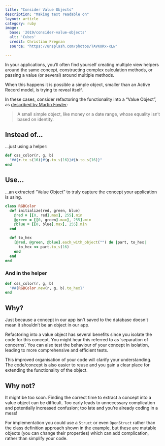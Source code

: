 ```yaml
---
title: "Consider Value Objects"
description: "Making text readable on"
layout: article
category: ruby
image:
  base: '2019/consider-value-objects'
  alt: 'Cubes'
  credit: Christian Fregnan
  source: "https://unsplash.com/photos/TAVKURx-xLw"

---
```


In your applications, you’ll often find yourself creating multiple view helpers around the same concept, constructing complex calculation methods, or passing a value (or several) around multiple methods.

When this happens it is possible a simple object, smaller than an Active Record model, is trying to reveal itself.

In these cases, consider refactoring the functionality into a “Value Object”, as [described by Martin Fowler](https://martinfowler.com/eaaCatalog/valueObject.html):

> A small simple object, like money or a date range, whose equality isn’t based on identity.


## Instead of...

...just using a helper:

```ruby
def css_color(r, g, b)
  "##{r.to_s(16)}#{g.to_s(16)}#{b.to_s(16)}"
end
```

## Use...

...an extracted “Value Object” to truly capture the concept your application is using.

```ruby
class RGBColor
  def initialize(red, green, blue)
    @red = [[0, red].max], 255].min
    @green = [[0, green].max], 255].min
    @blue = [[0, blue].max], 255].min      
  end

  def to_hex
    [@red, @green, @blue].each_with_object("") do |part, to_hex|
      to_hex << part.to_s(16)
    end
  end
end
```

### And in the helper

```ruby
def css_color(r, g, b)
  "##{RGBColor.new(r, g, b).to_hex}"
end
```


## Why?

Just because a concept in our app isn't saved to the database doesn't mean it shouldn’t be an object in our app.

Refactoring into a value object has several benefits since you isolate the code for this concept. You might hear this referred to as ‘separation of concerns’. You can also test the behaviour of your concept in isolation, leading to more comprehensive and efficient tests.

This improved organisation of your code will clarify your understanding. The code/concept is also easier to reuse and you gain a clear place for extending the functionality of the object.


## Why not?

It might be too soon. Finding the correct time to extract a concept into a value object can be difficult. Too early leads to unnecessary complication and potentially increased confusion; too late and you’re already coding in a mess!

For implementation you could use a `Struct` or even `OpenStruct` rather than the class definition approach shown in the example, but these are mutable objects (you can change their properties) which can add complication, rather than simplify your code.
